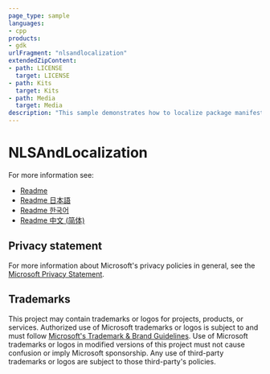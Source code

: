 ```yaml
---
page_type: sample
languages:
- cpp
products:
- gdk
urlFragment: "nlsandlocalization"
extendedZipContent:
- path: LICENSE
  target: LICENSE
- path: Kits
  target: Kits
- path: Media
  target: Media
description: "This sample demonstrates how to localize package manifest as well as in-title resources. It also demonstrate usage of the NLS APIs on Xbox."
---
```


# NLSAndLocalization

For more information see: 
- [Readme](https://github.com/microsoft/Xbox-GDK-Samples/blob/main/Samples/System/NLSAndLocalization/readme_en-us.md)
- [Readme 日本語](https://github.com/microsoft/Xbox-GDK-Samples/blob/main/Samples/System/NLSAndLocalization/readme_ja-jp.md)
- [Readme 한국어](https://github.com/microsoft/Xbox-GDK-Samples/blob/main/Samples/System/NLSAndLocalization/readme_ko-kr.md)
- [Readme 中文 (简体)](https://github.com/microsoft/Xbox-GDK-Samples/blob/main/Samples/System/NLSAndLocalization/readme_zh-cn.md)

## Privacy statement

For more information about Microsoft's privacy policies in general, see the [Microsoft Privacy Statement](https://privacy.microsoft.com/privacystatement/).

## Trademarks

This project may contain trademarks or logos for projects, products, or services. Authorized use of Microsoft trademarks or logos is subject to and must follow [Microsoft's Trademark & Brand Guidelines](https://www.microsoft.com/en-us/legal/intellectualproperty/trademarks/usage/general). Use of Microsoft trademarks or logos in modified versions of this project must not cause confusion or imply Microsoft sponsorship. Any use of third-party trademarks or logos are subject to those third-party's policies.
